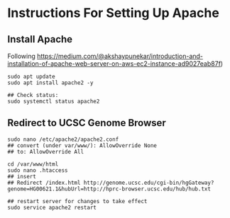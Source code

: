 # Instructions For Setting Up Apache

## Install Apache
Following https://medium.com/@akshaypunekar/introduction-and-installation-of-apache-web-server-on-aws-ec2-instance-ad9027eab87f)
```
sudo apt update
sudo apt install apache2 -y

## Check status:
sudo systemctl status apache2
```

## Redirect to UCSC Genome Browser
```
sudo nano /etc/apache2/apache2.conf
## convert (under var/www/): AllowOverride None
## to: AllowOverride All
```
```
cd /var/www/html
sudo nano .htaccess
## insert
## Redirect /index.html http://genome.ucsc.edu/cgi-bin/hgGateway?genome=HG00621.1&hubUrl=http://hprc-browser.ucsc.edu/hub/hub.txt

## restart server for changes to take effect
sudo service apache2 restart
``` 
